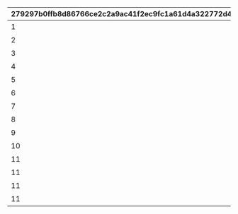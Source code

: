 |279297b0ffb8d86766ce2c2a9ac41f2ec9fc1a61d4a322772d450f5856307249|258b5bb733420988a9e406de8b01607633405928e360459ccaaf215bdd608e43|0314ee2f4d47e71c9793b50bdb88cbec67402da316d65e7ba79e5ecd9e622601|aaf43e75a47a50efa7e7490891c95322e18ff409fd4aef8be12bf23a8c9113e5|d9b290948ea89e06136e6b796ba4555c88b361bfe483f7e38125e7d5c56bd335|22fbc822406c439b322f7c0c3c042e4cbde2bab810f819f0bdced8b494ee7449|c15a1bb37213d29402fae8f81013342dd57935a950c6d0b3869de626666ab52d|ca6581304f56fec2bd9b2c1707145e265cba4ae3d838519cdc7fa341215cd688|1eff5609979c59cdc5178a9ffd41096854591aa2388f6a4e809fc86be74ddaa6|c7c33947f3441242327eae03e850c224333f7cae0ef6b51c921b905edff752ae|86914db765c735e40bc645c973cb71e1ac278d201b3fd5a6449350ca15532b7c|11e11b52e0fb90042e1351eaaebd576b88f405a2cf6815d79f423db46c4ac345|cecc9040a6cd489247b0d0713f8eaac3a22910cae0febac7d3fd745763d3dbc4|c6e39101980f3bd19a0cf92a195da22c8580b9efe6474444027451a451b2d112|2a67112681bbd6bac39db8a9a710fe474bce748eefddc139eda1dd1f616cab77|06bbaaba62369811c7b54a96f106d76f3a70623c5396ce2e1fc5d15be11b8c53|74b081c10379d73aea91ac2bdc81e0f0498373cdba91c0e9726c2e15e92358d7|
| --- | --- | --- | --- | --- | --- | --- | --- | --- | --- | --- | --- | --- | --- | --- | --- | --- |
|1|7200|4101351|4201401|-470|4104351|4101401|10|100000|11001|11001001|11001001|スィオネ\n樹林|43200|4104401|108|1|
|2|7200|4106351|4203401|-235|4110351|4106401|10|100000|11001|11001002|11001002|ヘリケ巨木|43200|4110401|90|1|
|3|7200|4102351|4201401|0|4105351|4102401|10|100000|11001|11001003|11001003|イオカステ\n岩山|43200|4105401|108|1|
|4|7200|4108351|4203401|235|4109351|4108401|10|100000|11001|11001004|11001004|ハルパリ\n大滝|43200|4109401|90|1|
|5|7200|4103351|4201401|470|4107351|4103401|10|100000|11001|11001005|11001005|ムネメー川|43200|4107401|108|1|
|6|7200|4301351|4301401|-470|4101401|4104401|10|100000|11002|11002001|11002003|アルバ浜堤|43200|4201401|108|1|
|7|7200|4305351|4305401|-235|4106401|4110401|10|100000|11002|11002002|11002002|サダルスド\n砂浜|43200|4203401|90|1|
|8|7200|4302351|4302401|0|4102401|4105401|10|100000|11002|11002003|11002001|ダルリク\n巨岩|43200|4201401|108|1|
|9|7200|4304351|4304401|235|4108401|4109401|10|100000|11002|11002004|11001005|アンカル川|43200|4203401|90|1|
|10|7200|4303351|4303401|470|4103401|4107401|10|100000|11002|11002005|11001001|ダクビア\n森林|43200|4201401|108|1|
|11|7200|4201351|4109401|-470|4201401|4101401|10|100000|11003|11003001|11003001|ミーマス\n洞穴|43200|4104401|108|1|
|11|7200|4202351|4110401|-155|4202401|4108401|10|100000|11003|11003002|11003002|レアント川|43200|4102401|90|1|
|11|7200|4203351|4109401|160|4203401|4103401|10|100000|11003|11003003|11003003|ケランド\n廃墟|43200|4105401|108|1|
|11|7200|4204351|4110401|470|4204401|4106401|10|100000|11003|11003004|11003004|デオネカ\n氷海|43200|4107401|90|1|